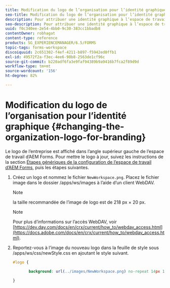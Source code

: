 ```yaml
---
title: Modification du logo de l’organisation pour l’identité graphique
seo-title: Modification du logo de l’organisation pour l’identité graphique
description: Pour attribuer une identité graphique à l’espace de travail d’AEM Forms, fournissez le logo de votre entreprise en personnalisant le logo par défaut.
seo-description: Pour attribuer une identité graphique à l’espace de travail d’AEM Forms, fournissez le logo de votre entreprise en personnalisant le logo par défaut.
uuid: f0c340ee-2e54-4bb0-9c30-383cc1bbadb8
contentOwner: robhagat
content-type: reference
products: SG_EXPERIENCEMANAGER/6.5/FORMS
topic-tags: forms-workspace
discoiquuid: 2c651302-f4ef-4211-b897-f5942ed0ffb1
exl-id: 49572f2a-f3ec-4ee6-98b8-2563de1cf96c
source-git-commit: b220adf6fa3e9faf94389b9a9416b7fca2f89d9d
workflow-type: tm+mt
source-wordcount: '156'
ht-degree: 82%

---
```


# Modification du logo de l’organisation pour l’identité graphique {#changing-the-organization-logo-for-branding}

Le logo de l’entreprise est affiché dans l’angle supérieur gauche de l’espace de travail d’AEM Forms. Pour mettre le logo à jour, suivez les instructions de la section [Étapes génériques de la configuration de l’espace de travail d’AEM Forms](/help/forms/using/generic-steps-html-workspace-customization.md#generic-steps-for-html-workspace-customization), puis les étapes suivantes.

1. Créez un logo et nommez le fichier `NewWorkspace.png`. Placez le fichier image dans le dossier /apps/ws/images à l’aide d’un client WebDAV.

   >[!NOTE]
   >
   >la taille recommandée de l’image de logo est de 218 px × 20 px.

   >[!NOTE]
   >
   >Pour plus d’informations sur l’accès WebDAV, voir [https://dev.day.com/docs/en/crx/current/how_to/webdav_access.html](https://docs.adobe.com/docs/en/crx/current/how_to/webdav_access.html).

1. Reportez-vous à l’image du nouveau logo dans la feuille de style sous /apps/ws/css/newStyle.css en ajoutant le style suivant.

   ```css
   #logo {
   
          background: url(../images/NewWorkspace.png) no-repeat 14px 11px;
   
   }
   ```
